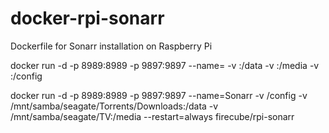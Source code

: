 # docker-rpi-sonarr
Dockerfile for Sonarr installation on Raspberry Pi

docker run -d -p 8989:8989 -p 9897:9897 --name=<container name> -v <path for data files>:/data -v <path for media files>:/media -v <path for config files>:/config <docker image>

docker run -d -p 8989:8989 -p 9897:9897 --name=Sonarr -v /config -v /mnt/samba/seagate/Torrents/Downloads:/data -v /mnt/samba/seagate/TV:/media --restart=always firecube/rpi-sonarr
